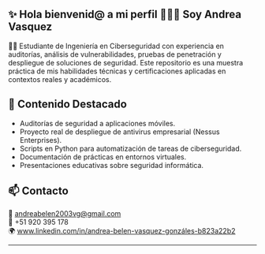 ## ✨                                                                                           Hola bienvenid@ a mi perfil 👾👾👾 Soy Andrea Vasquez

👩‍💻 Estudiante de Ingeniería en Ciberseguridad con experiencia en auditorías, análisis de vulnerabilidades, pruebas de penetración y despliegue de soluciones de seguridad. Este repositorio es una muestra práctica de mis habilidades técnicas y certificaciones aplicadas en contextos reales y académicos.

## 🔐 Contenido Destacado

- Auditorías de seguridad a aplicaciones móviles.
- Proyecto real de despliegue de antivirus empresarial (Nessus Enterprises).
- Scripts en Python para automatización de tareas de ciberseguridad.
- Documentación de prácticas en entornos virtuales.
- Presentaciones educativas sobre seguridad informática.

## 📫 Contacto

📧 andreabelen2003vg@gmail.com  
📱 +51 920 395 178  
🌍 www.linkedin.com/in/andrea-belen-vasquez-gonzáles-b823a22b2

---
